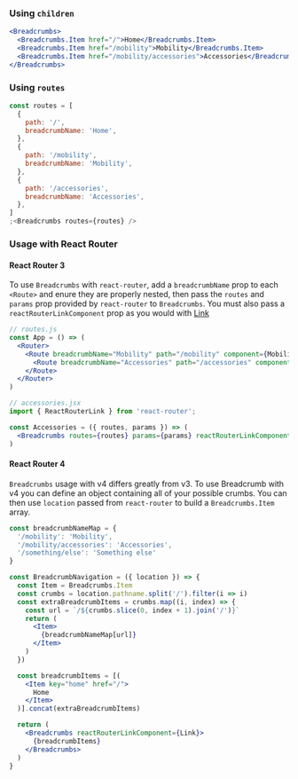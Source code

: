 ### Using `children`

```jsx
<Breadcrumbs>
  <Breadcrumbs.Item href="/">Home</Breadcrumbs.Item>
  <Breadcrumbs.Item href="/mobility">Mobility</Breadcrumbs.Item>
  <Breadcrumbs.Item href="/mobility/accessories">Accessories</Breadcrumbs.Item>
</Breadcrumbs>
```

### Using `routes`

```jsx
const routes = [
  {
    path: '/',
    breadcrumbName: 'Home',
  },
  {
    path: '/mobility',
    breadcrumbName: 'Mobility',
  },
  {
    path: '/accessories',
    breadcrumbName: 'Accessories',
  },
]
;<Breadcrumbs routes={routes} />
```

### Usage with React Router

#### React Router 3

To use `Breadcrumbs` with `react-router`, add a `breadcrumbName` prop to each `<Route>` and enure they are properly
nested, then pass the `routes` and `params` prop provided by `react-router` to `Breadcrumbs`. You must also pass a `reactRouterLinkComponent` prop as you would with [Link](#link)

```jsx static
// routes.js
const App = () => (
  <Router>
    <Route breadcrumbName="Mobility" path="/mobility" component={Mobility}>
      <Route breadcrumbName="Accessories" path="/accessories" component={Accessories}>
    </Route>
  </Router>
)
```

```jsx static
// accessories.jsx
import { ReactRouterLink } from 'react-router';

const Accessories = ({ routes, params }) => (
  <Breadcrumbs routes={routes} params={params} reactRouterLinkComponent={ReactRouterLink} />
)
```

#### React Router 4

`Breadcrumbs` usage with v4 differs greatly from v3. To use Breadcrumb with v4 you can define an object containing all of your possible crumbs. You can then use `location` passed from `react-router` to build a `Breadcrumbs.Item` array.

```jsx static
const breadcrumbNameMap = {
  '/mobility': 'Mobility',
  '/mobility/accessories': 'Accessories',
  '/something/else': 'Something else'
}

const BreadcrumbNavigation = ({ location }) => {
  const Item = Breadcrumbs.Item
  const crumbs = location.pathname.split('/').filter(i => i)
  const extraBreadcrumbItems = crumbs.map((i, index) => {
    const url = `/${crumbs.slice(0, index + 1).join('/')}`
    return (
      <Item>
        {breadcrumbNameMap[url]}
      </Item>
    )
  })

  const breadcrumbItems = [(
    <Item key="home" href="/">
      Home
    </Item>
  )].concat(extraBreadcrumbItems)

  return (
    <Breadcrumbs reactRouterLinkComponent={Link}>
      {breadcrumbItems}
    </Breadcrumbs>
  )
}
```
